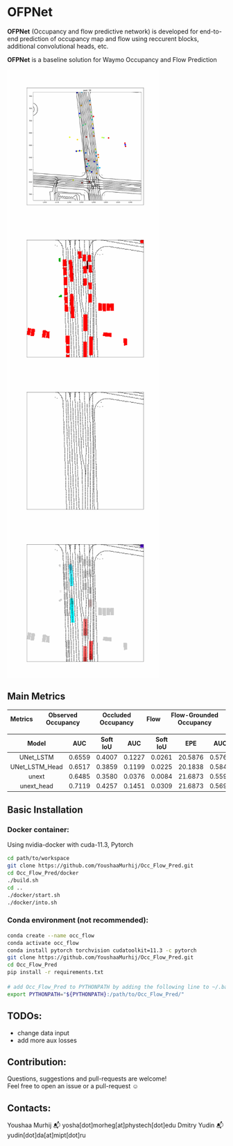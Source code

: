 # OFPNet
**OFPNet** (Occupancy and flow predictive network) is developed for end-to-end prediction of occupancy map and flow
using reccurent blocks, additional convolutional heads, etc. <br>

**OFPNet** is a baseline solution for Waymo Occupancy and Flow Prediction 

<img src="./assets/complete_scene.gif" alt="complete_scene" align="left" width="350" /> <img src="./assets/observed_occupancy_rgb.gif" alt="observed_occupancy_rgb" align="middle" width="350"/>
<img src="./assets/occluded_occupancy_rgb.gif" alt="occluded_occupancy_rgb" align="left" width="350"/> <img src="./assets/flow_rgb.gif" alt="flow_rgb" align="middle" width="350"/>

## Main Metrics

|     Metrics    | Observed Occupancy | Occluded Occupancy  | 	Flow	 | Flow-Grounded Occupancy | 
| :-----------:  | :-----------:      | :-----------:       |:----------:| :-----------:           |
     
| Model          | AUC           | 	Soft IoU     | AUC           |	Soft IoU     |	EPE          | AUC           | 	Soft IoU    |
| :------------: |:------------: | :-----------: | :-----------: |:------------: | :-----------: | :-----------: |:-----------: |
| UNet_LSTM	     | 0.6559        | 0.4007        | 0.1227	     | 0.0261	     | 20.5876       | 0.5768	     | 0.4280       |
| UNet_LSTM_Head | 0.6517	     | 0.3859	     | 0.1199	     | 0.0225	     | 20.1838	     | 0.5840	     | 0.4119       |
| unext	         | 0.6485	     | 0.3580	     | 0.0376	     | 0.0084	     | 21.6873	     | 0.5598	     | 0.4098       |
| unext_head	 | 0.7119	     | 0.4257	     | 0.1451	     | 0.0309	     | 21.6873	     | 0.5691	     | 0.4243       |


## Basic Installation

### Docker container:
Using nvidia-docker with cuda-11.3, Pytorch  
```bash
cd path/to/workspace
git clone https://github.com/YoushaaMurhij/Occ_Flow_Pred.git
cd Occ_Flow_Pred/docker
./build.sh
cd ..
./docker/start.sh
./docker/into.sh

```
### Conda environment (not recommended):
```bash
conda create --name occ_flow 
conda activate occ_flow
conda install pytorch torchvision cudatoolkit=11.3 -c pytorch
git clone https://github.com/YoushaaMurhij/Occ_Flow_Pred.git
cd Occ_Flow_Pred
pip install -r requirements.txt

# add Occ_Flow_Pred to PYTHONPATH by adding the following line to ~/.bashrc (change the path accordingly)
export PYTHONPATH="${PYTHONPATH}:/path/to/Occ_Flow_Pred/"
```
## TODOs:
- change data input
- add more aux losses


## Contribution:
Questions, suggestions and pull-requests are welcome! <br>
Feel free to open an issue or a pull-request :relaxed: <br>

## Contacts:

Youshaa Murhij  :mailbox_with_mail: yosha[dot]morheg[at]phystech[dot]edu 
Dmitry Yudin    :mailbox_with_mail: yudin[dot]da[at]mipt[dot]ru          